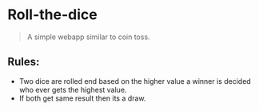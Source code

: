 # Roll-the-dice
>A simple webapp similar to coin toss.

## Rules:
- Two dice are rolled end based on the higher value a winner is decided who ever gets the highest value.
- If both get same result then its a draw.